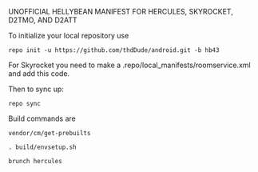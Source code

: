 UNOFFICIAL HELLYBEAN MANIFEST FOR HERCULES, SKYROCKET, D2TMO, AND D2ATT

To initialize your local repository use

    repo init -u https://github.com/thdDude/android.git -b hb43

For Skyrocket you need to make a .repo/local_manifests/roomservice.xml and add this code.

<?xml version="1.0" encoding="UTF-8"?>
<manifest>
  <project name="CyanogenMod/android_kernel_samsung_msm8660-common" path="kernel/samsung/msm8660-common" remote="github" revision="cm-10.2" />
</manifest>
    

Then to sync up:

    repo sync


Build commands are
   
    vendor/cm/get-prebuilts
    
    . build/envsetup.sh
    
    brunch hercules 
